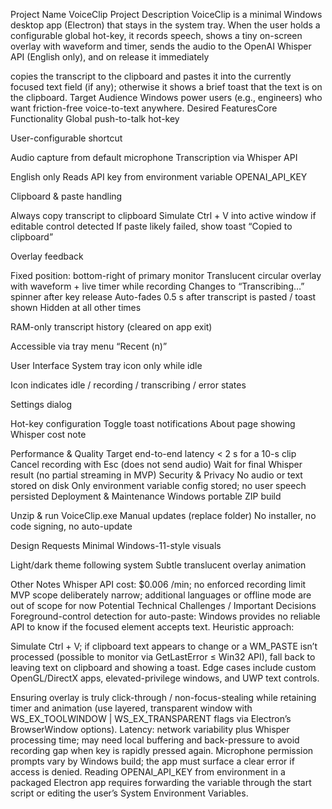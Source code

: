 Project Name
VoiceClip
Project Description
VoiceClip is a minimal Windows desktop app (Electron) that stays in the system
tray. When the user holds a configurable global hot-key, it records speech,
shows a tiny on-screen overlay with waveform and timer, sends the audio to the
OpenAI Whisper API (English only), and on release it immediately

copies the transcript to the clipboard and
pastes it into the currently focused text field (if any); otherwise it
shows a brief toast that the text is on the clipboard.
Target Audience
Windows power users (e.g., engineers) who want friction-free voice-to-text
anywhere.
Desired FeaturesCore Functionality
 Global push-to-talk hot-key

 User-configurable shortcut


 Audio capture from default microphone
 Transcription via Whisper API

 English only
 Reads API key from environment variable OPENAI_API_KEY


 Clipboard & paste handling

 Always copy transcript to clipboard
 Simulate Ctrl + V into active window if editable control detected
 If paste likely failed, show toast “Copied to clipboard”


 Overlay feedback

 Fixed position: bottom-right of primary monitor
 Translucent circular overlay with waveform + live timer while
recording
 Changes to “Transcribing…” spinner after key release
 Auto-fades 0.5 s after transcript is pasted / toast shown
 Hidden at all other times


 RAM-only transcript history (cleared on app exit)

 Accessible via tray menu “Recent (n)”


User Interface
 System tray icon only while idle

 Icon indicates idle / recording / transcribing / error states


 Settings dialog

 Hot-key configuration
 Toggle toast notifications
 About page showing Whisper cost note


Performance & Quality
 Target end-to-end latency < 2 s for a 10-s clip
 Cancel recording with Esc (does not send audio)
 Wait for final Whisper result (no partial streaming in MVP)
Security & Privacy
 No audio or text stored on disk
 Only environment variable config stored; no user speech persisted
Deployment & Maintenance
 Windows portable ZIP build

 Unzip & run VoiceClip.exe
 Manual updates (replace folder)
 No installer, no code signing, no auto-update


Design Requests
 Minimal Windows-11-style visuals

 Light/dark theme following system
 Subtle translucent overlay animation


Other Notes
Whisper API cost: $0.006 /min; no enforced recording limit
MVP scope deliberately narrow; additional languages or offline mode are out
of scope for now
Potential Technical Challenges / Important Decisions
Foreground-control detection for auto-paste: Windows provides no reliable
API to know if the focused element accepts text. Heuristic approach:

Simulate Ctrl + V; if clipboard text appears to change or a WM_PASTE
isn’t processed (possible to monitor via GetLastError ≤ Win32 API),
fall back to leaving text on clipboard and showing a toast.
Edge cases include custom OpenGL/DirectX apps, elevated-privilege windows,
and UWP text controls.


Ensuring overlay is truly click-through / non-focus-stealing while retaining
timer and animation (use layered, transparent window with
WS_EX_TOOLWINDOW | WS_EX_TRANSPARENT flags via Electron’s BrowserWindow
options).
Latency: network variability plus Whisper processing time; may need local
buffering and back-pressure to avoid recording gap when key is rapidly
pressed again.
Microphone permission prompts vary by Windows build; the app must surface a
clear error if access is denied.
Reading OPENAI_API_KEY from environment in a packaged Electron app requires
forwarding the variable through the start script or editing the user’s
System Environment Variables.
